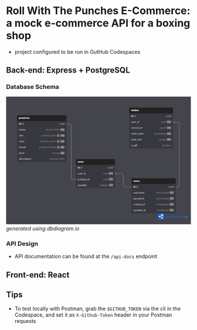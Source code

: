 # Roll With The Punches E-Commerce: a mock e-commerce API for a boxing shop

- project configured to be run in GutHub Codespaces

## Back-end: Express + PostgreSQL

### Database Schema

![image database schema diagram (rough approximation)](./database/roll_with_the_punches_ecommerce.png)
_generated using dbdiagram.io_

### API Design

- API documentation can be found at the `/api-docs` endpoint

## Front-end: React


## Tips

- To test locally with Postman, grab the `$GITHUB_TOKEN` via the cli in the Codespace, and set it as `X-Github-Token` header in your Postman requests

